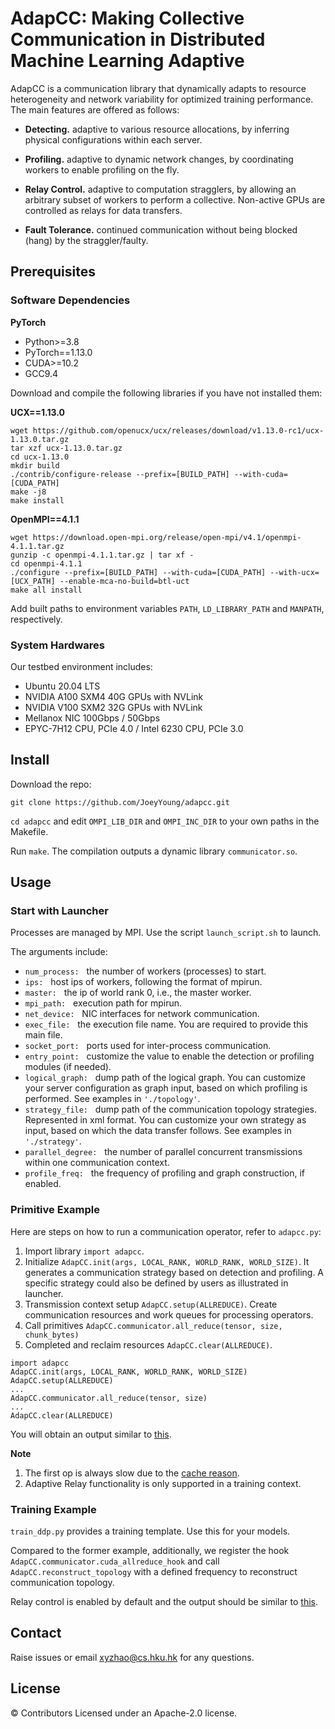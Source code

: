 # AdapCC: Making Collective Communication in Distributed Machine Learning Adaptive

AdapCC is a communication library that dynamically adapts to resource heterogeneity and network variability for optimized training performance. The main features are offered as follows:

- **Detecting.** adaptive to various resource allocations, by inferring physical configurations within each server.

- **Profiling.** adaptive to dynamic network changes, by coordinating workers to enable profiling on the fly.

- **Relay Control.** adaptive to computation stragglers, by allowing an arbitrary subset of workers to perform a collective. Non-active GPUs are controlled as relays for data transfers.

- **Fault Tolerance.** continued communication without being blocked (hang) by the straggler/faulty.

## Prerequisites
### Software Dependencies
**PyTorch**
- Python>=3.8
- PyTorch==1.13.0
- CUDA>=10.2
- GCC9.4
  
Download and compile the following libraries if you have not installed them:

**UCX==1.13.0**
```
wget https://github.com/openucx/ucx/releases/download/v1.13.0-rc1/ucx-1.13.0.tar.gz
tar xzf ucx-1.13.0.tar.gz
cd ucx-1.13.0
mkdir build
./contrib/configure-release --prefix=[BUILD_PATH] --with-cuda=[CUDA_PATH]
make -j8
make install
```
**OpenMPI==4.1.1**
```
wget https://download.open-mpi.org/release/open-mpi/v4.1/openmpi-4.1.1.tar.gz
gunzip -c openmpi-4.1.1.tar.gz | tar xf -
cd openmpi-4.1.1
./configure --prefix=[BUILD_PATH] --with-cuda=[CUDA_PATH] --with-ucx=[UCX_PATH] --enable-mca-no-build=btl-uct
make all install
```
Add built paths to environment variables `PATH`, `LD_LIBRARY_PATH` and `MANPATH`, respectively.

### System Hardwares
Our testbed environment includes:
- Ubuntu 20.04 LTS
- NVIDIA A100 SXM4 40G GPUs with NVLink
- NVIDIA V100 SXM2 32G GPUs with NVLink
- Mellanox NIC 100Gbps / 50Gbps
- EPYC-7H12 CPU, PCIe 4.0 / Intel 6230 CPU, PCIe 3.0

## Install
Download the repo:

`git clone https://github.com/JoeyYoung/adapcc.git`

`cd adapcc` and edit `OMPI_LIB_DIR` and `OMPI_INC_DIR` to your own paths in the Makefile.

Run `make`. The compilation outputs a dynamic library `communicator.so`. 

## Usage
### Start with Launcher
Processes are managed by MPI. Use the script `launch_script.sh` to launch. 

The arguments include:
- `num_process:` &nbsp; the number of workers (processes) to start.
- `ips:` &nbsp; host ips of workers, following the format of mpirun.
- `master:` &nbsp; the ip of world rank 0, i.e., the master worker.
- `mpi_path:` &nbsp; execution path for mpirun.
- `net_device:` &nbsp; NIC interfaces for network communication.
- `exec_file:` &nbsp; the execution file name. You are required to provide this main file.
- `socket_port:` &nbsp; ports used for inter-process communication.
- `entry_point:` &nbsp; customize the value to enable the detection or profiling modules (if needed). 
- `logical_graph:` &nbsp; dump path of the logical graph. You can customize your server configuration as graph input, based on which profiling is performed. See examples in `'./topology'`.
- `strategy_file:` &nbsp; dump path of the communication topology strategies. Represented in xml format. You can customize your own strategy as input, based on which the data transfer follows. See examples in `'./strategy'`.
- `parallel_degree:` &nbsp; the number of parallel concurrent transmissions within one communication context.
- `profile_freq:` &nbsp; the frequency of profiling and graph construction, if enabled. 

### Primitive Example
Here are steps on how to run a communication operator, refer to `adapcc.py`:

1. Import library
   `import adapcc`.
2. Initialize
   `AdapCC.init(args, LOCAL_RANK, WORLD_RANK, WORLD_SIZE)`.
   It generates a communication strategy based on detection and profiling. A specific strategy could also be defined by users as illustrated in launcher.
3. Transmission context setup
   `AdapCC.setup(ALLREDUCE)`.
   Create communication resources and work queues for processing operators. 
4. Call primitives
   `AdapCC.communicator.all_reduce(tensor, size, chunk_bytes)`
5. Completed and reclaim resources
    `AdapCC.clear(ALLREDUCE)`. 

```python3
import adapcc
AdapCC.init(args, LOCAL_RANK, WORLD_RANK, WORLD_SIZE)
AdapCC.setup(ALLREDUCE)
...
AdapCC.communicator.all_reduce(tensor, size)
...
AdapCC.clear(ALLREDUCE)
```

You will obtain an output similar to [this](https://github.com/JoeyYoung/adapcc/blob/main/log/primitive).

**Note** 
1. The first op is always slow due to the [cache reason](https://forums.developer.nvidia.com/t/first-kernel-run-is-slower-than-succeeding/199915).
2. Adaptive Relay functionality is only supported in a training context.

### Training Example
`train_ddp.py` provides a training template. Use this for your models.

Compared to the former example, additionally, we register the hook `AdapCC.communicator.cuda_allreduce_hook` and call `AdapCC.reconstruct_topology` with a defined frequency to reconstruct communication topology.

Relay control is enabled by default and the output should be similar to [this](https://github.com/JoeyYoung/adapcc/blob/main/log/training).

## Contact
Raise issues or email xyzhao@cs.hku.hk for any questions.

## License
© Contributors Licensed under an Apache-2.0 license.

